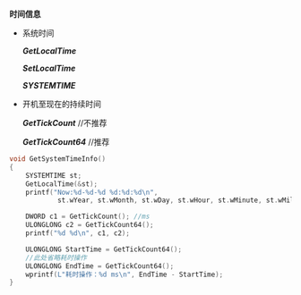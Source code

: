 **时间信息**

- 系统时间

  ***GetLocalTime***

  ***SetLocalTime***

  ***SYSTEMTIME***

- 开机至现在的持续时间

  ***GetTickCount***  //不推荐

  ***GetTickCount64***  //推荐

```c++
void GetSystemTimeInfo()
{
    SYSTEMTIME st;
    GetLocalTime(&st);
    printf("Now:%d-%d-%d %d:%d:%d\n", 
            st.wYear, st.wMonth, st.wDay, st.wHour, st.wMinute, st.wMilliseconds);

    DWORD c1 = GetTickCount(); //ms
    ULONGLONG c2 = GetTickCount64();
    printf("%d %d\n", c1, c2);

    ULONGLONG StartTime = GetTickCount64();
    //此处省略耗时操作
    ULONGLONG EndTime = GetTickCount64();
    wprintf(L"耗时操作：%d ms\n", EndTime - StartTime);
}

```

